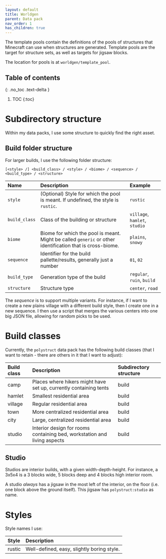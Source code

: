 ```yaml
---
layout: default
title: Worldgen
parent: Data pack
nav_order: 1
has_children: true
---
```


The template pools contain the definitions of the pools of structures
that Minecraft can use when structures are generated. Template pools are
the target for structure sets, as well as targets for jigsaw blocks.

The location for pools is at `worldgen/template_pool`.

## Table of contents
{: .no_toc .text-delta }

1. TOC
{:toc}

# Subdirectory structure

Within my data packs, I use some structure to quickly find the right asset.

## Build folder structure

For larger builds, I use the following folder structure:

```
[<style> /] <build_class> / <style> / <biome> / <sequence> / <build_type> / <structure>
```

| Name | Description | Example |
|:-----|:------------|:--------|
| `style` | (Optional) Style for which the pool is meant. If undefined, the style is `rustic`. | `rustic` |
| `build_class` | Class of the building or structure | `village`, `hamlet`, `studio` |
| `biome` | Biome for which the pool is meant. Might be called `generic` or other identification that is cross-biome. | `plains`, `snowy` |
| `sequence` | Identifier for the build pallette/results, generally just a number | `01`, `02` |
| `build_type` | Generation type of the build | `regular`, `ruin`, `build` |
| `structure` | Structure type | `center`, `road` |

The _sequence_ is to support multiple variants. For instance, if I want to
create a new plains village with a different build style, then I create one in
a new sequence. I then use a script that merges the various centers into one
big JSON file, allowing for random picks to be used.

# Build classes

Currently, the `polystruct` data pack has the following build classes (that I
want to retain - there are others in it that I want to adjust):

| Build class | Description | Subdirectory structure |
|:------------|:------------|:-----------------------|
| camp | Places where hikers might have set up, currently containing tents | build |
| hamlet | Smallest residential area | build |
| village | Regular residential area | build |
| town | More centralized residential area | build |
| city | Large, centralized residential area | build |
| studio | Interior design for rooms containing bed, workstation and living aspects | build |

## Studio

Studios are interior builds, with a given width-depth-height. For instance,
a 3x5x4 is a 3 blocks wide, 5 blocks deep and 4 blocks high interior room.

A studio _always_ has a jigsaw in the most left of the interior, on the floor
(i.e. one block above the ground itself). This jigsaw has `polystruct:studio`
as name.

# Styles

Style names I use:

| Style | Description |
|:------|:------------|
| rustic | Well-defined, easy, slightly boring style. |


